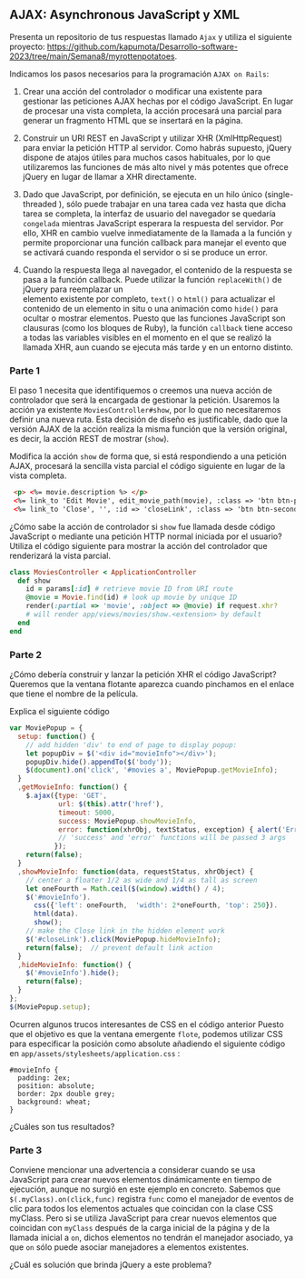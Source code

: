 ## AJAX: Asynchronous JavaScript y XML

Presenta un repositorio de tus respuestas llamado `Ajax` y utiliza el siguiente proyecto: https://github.com/kapumota/Desarrollo-software-2023/tree/main/Semana8/myrottenpotatoes.

Indicamos los pasos necesarios para la programación `AJAX on Rails`: 

1. Crear una acción del controlador o modificar una existente para gestionar las peticiones AJAX hechas por el código JavaScript.
   En lugar de procesar una vista completa, la acción procesará una parcial para generar un fragmento HTML que se insertará en la página. 

2. Construir un URI REST en JavaScript y utilizar XHR (XmlHttpRequest) para enviar la petición HTTP al servidor.
   Como habrás supuesto, jQuery dispone de atajos útiles para muchos casos habituales, por lo que utilizaremos las funciones de más alto nivel y más potentes que ofrece jQuery en      lugar de llamar a XHR directamente. 

3. Dado que JavaScript, por definición, se ejecuta en un hilo único (single-threaded ), sólo puede trabajar en una tarea cada vez hasta que dicha tarea se completa, la interfaz de
   usuario del navegador se quedaría `congelada` mientras JavaScript esperara la respuesta del servidor. Por ello, XHR en cambio vuelve inmediatamente de la llamada a la función y
   permite proporcionar una función callback para manejar el evento que se activará cuando responda el servidor o si se produce un error. 

4. Cuando la respuesta llega al navegador, el contenido de la respuesta se pasa a la función callback. Puede utilizar la función `replaceWith()` de jQuery para reemplazar un       
   elemento existente por completo, `text()` o `html()` para actualizar el contenido de un elemento in situ o una animación como `hide()` para ocultar o mostrar elementos.
   Puesto que las funciones JavaScript son clausuras (como los bloques de Ruby), la función `callback` tiene acceso a todas las variables visibles en el momento en el que se
   realizó la llamada XHR, aun cuando se ejecuta más tarde y en un entorno distinto.

### Parte 1

El paso 1 necesita que identifiquemos o creemos una nueva acción de controlador que será la encargada de gestionar la petición. Usaremos la acción ya existente `MoviesController#show`, por lo que no necesitaremos definir una nueva ruta. Esta decisión de diseño es justificable, dado que la versión AJAX de la acción realiza la misma función que la versión original, es decir, la acción REST de mostrar (`show`). 

Modifica la acción `show` de forma que, si está respondiendo a una petición AJAX, procesará la sencilla vista parcial el código siguiente en lugar de la vista completa.

```html
 <p> <%= movie.description %> </p>
 <%= link_to 'Edit Movie', edit_movie_path(movie), :class => 'btn btn-primary' %>
 <%= link_to 'Close', '', :id => 'closeLink', :class => 'btn btn-secondary' %>
```
¿Cómo sabe la acción de controlador si `show` fue llamada desde código JavaScript o mediante una petición HTTP normal iniciada por el usuario? Utiliza el código siguiente  para mostrar la acción del controlador que renderizará la vista parcial. 

```ruby
class MoviesController < ApplicationController
  def show
    id = params[:id] # retrieve movie ID from URI route
    @movie = Movie.find(id) # look up movie by unique ID
    render(:partial => 'movie', :object => @movie) if request.xhr?
    # will render app/views/movies/show.<extension> by default
  end
end
```

### Parte 2

 ¿Cómo debería construir y lanzar la petición XHR el código JavaScript? Queremos que la ventana flotante aparezca cuando pinchamos en el enlace que tiene el nombre de la película.

Explica el siguiente código

```javascript
var MoviePopup = {
  setup: function() {
    // add hidden 'div' to end of page to display popup:
    let popupDiv = $('<div id="movieInfo"></div>');
    popupDiv.hide().appendTo($('body'));
    $(document).on('click', '#movies a', MoviePopup.getMovieInfo);
  }
  ,getMovieInfo: function() {
    $.ajax({type: 'GET',
            url: $(this).attr('href'),
            timeout: 5000,
            success: MoviePopup.showMovieInfo,
            error: function(xhrObj, textStatus, exception) { alert('Error!'); }
            // 'success' and 'error' functions will be passed 3 args
           });
    return(false);
  }
  ,showMovieInfo: function(data, requestStatus, xhrObject) {
    // center a floater 1/2 as wide and 1/4 as tall as screen
    let oneFourth = Math.ceil($(window).width() / 4);
    $('#movieInfo').
      css({'left': oneFourth,  'width': 2*oneFourth, 'top': 250}).
      html(data).
      show();
    // make the Close link in the hidden element work
    $('#closeLink').click(MoviePopup.hideMovieInfo);
    return(false);  // prevent default link action
  }
  ,hideMovieInfo: function() {
    $('#movieInfo').hide();
    return(false);
  }
};
$(MoviePopup.setup);
```

Ocurren algunos trucos interesantes de CSS en el código anterior Puesto que el objetivo es que la ventana emergente `flote`, podemos utilizar CSS para especificar la posición como absolute añadiendo el siguiente código en `app/assets/stylesheets/application.css` :

```
#movieInfo {
  padding: 2ex;
  position: absolute;
  border: 2px double grey;
  background: wheat;
}
```

¿Cuáles son tus resultados?

### Parte 3

Conviene mencionar una advertencia a considerar cuando se usa JavaScript para crear nuevos elementos dinámicamente en tiempo de ejecución, aunque no surgió en este ejemplo en concreto. Sabemos que `$(.myClass).on(click,func)` registra `func` como el manejador de eventos de clic para todos los elementos actuales que coincidan con la clase CSS myClass. Pero si se utiliza JavaScript para crear nuevos elementos que coincidan con `myClass` después de la carga inicial de la página y de la llamada inicial a `on`, dichos elementos no tendrán el manejador asociado, ya que `on` sólo puede asociar manejadores a elementos existentes. 

¿Cuál es solución que brinda jQuery  a este problema? 

